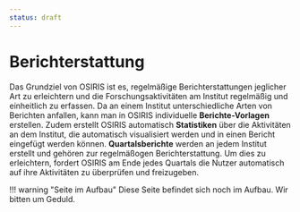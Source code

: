 ```yaml
---
status: draft
---
```


# Berichterstattung
Das Grundziel von OSIRIS ist es, regelmäßige Berichterstattungen jeglicher Art zu erleichtern und die Forschungsaktivitäten am Institut regelmäßig und einheitlich zu erfassen. Da an einem Institut unterschiedliche Arten von Berichten anfallen, kann man in OSIRIS individuelle **Berichte-Vorlagen** erstellen. Zudem erstellt OSIRIS automatisch **Statistiken** über die Aktivitäten an dem Institut, die automatisch visualisiert werden und in einen Bericht eingefügt werden können. **Quartalsberichte** werden an jedem Institut erstellt und gehören zur regelmäßogen Berichterstattung. Um dies zu erleichtern, fordert OSIRIS am Ende jedes Quartals die Nutzer automatisch auf ihre Aktivitäten zu überprüfen und freizugeben. 

!!! warning "Seite im Aufbau"
    Diese Seite befindet sich noch im Aufbau. Wir bitten um Geduld.

